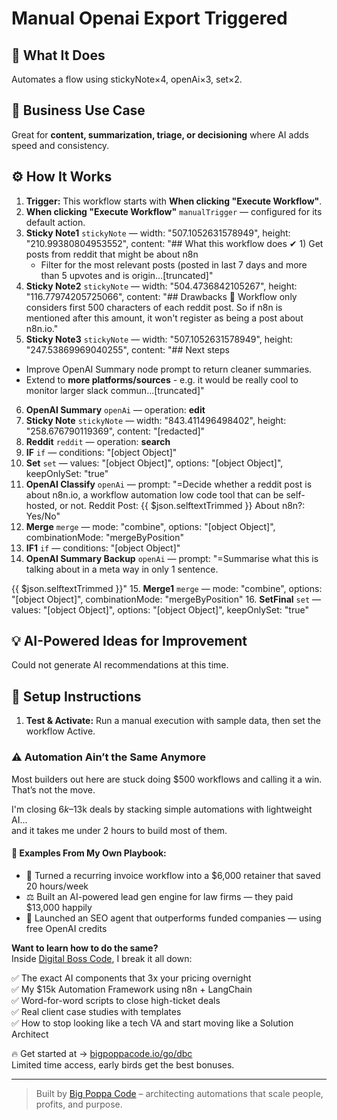 # Manual Openai Export Triggered
  ## 🚀 What It Does
  Automates a flow using stickyNote×4, openAi×3, set×2.
  
  ## 💼 Business Use Case
  Great for **content, summarization, triage, or decisioning** where AI adds speed and consistency.
  
  ## ⚙️ How It Works
  1. **Trigger:** This workflow starts with **When clicking "Execute Workflow"**.
  2. **When clicking "Execute Workflow"** `manualTrigger` — configured for its default action.
3. **Sticky Note1** `stickyNote` — width: "507.1052631578949", height: "210.99380804953552", content: "## What this workflow does
✔︎ 1) Get posts from reddit that might be about n8n
    - Filter for the most relevant posts (posted in last 7 days and more than 5 upvotes and is origin…[truncated]"
4. **Sticky Note2** `stickyNote` — width: "504.4736842105267", height: "116.77974205725066", content: "## Drawbacks
🤔 Workflow only considers first 500 characters of each reddit post. So if n8n is mentioned after this amount, it won't register as being a post about n8n.io."
5. **Sticky Note3** `stickyNote` — width: "507.1052631578949", height: "247.53869969040255", content: "## Next steps
* Improve OpenAI Summary node prompt to return cleaner summaries.
* Extend to **more platforms/sources** - e.g. it would be really cool to monitor larger slack commun…[truncated]"
6. **OpenAI Summary** `openAi` — operation: **edit**
7. **Sticky Note** `stickyNote` — width: "843.411496498402", height: "258.676790119369", content: "[redacted]"
8. **Reddit** `reddit` — operation: **search**
9. **IF** `if` — conditions: "[object Object]"
10. **Set** `set` — values: "[object Object]", options: "[object Object]", keepOnlySet: "true"
11. **OpenAI Classify** `openAi` — prompt: "=Decide whether a reddit post is about n8n.io, a workflow automation low code tool that can be self-hosted, or not.
Reddit Post:  {{ $json.selftextTrimmed }}
About n8n?: Yes/No"
12. **Merge** `merge` — mode: "combine", options: "[object Object]", combinationMode: "mergeByPosition"
13. **IF1** `if` — conditions: "[object Object]"
14. **OpenAI Summary Backup** `openAi` — prompt: "=Summarise what this is talking about in a meta way in only 1 sentence.

 {{ $json.selftextTrimmed }}"
15. **Merge1** `merge` — mode: "combine", options: "[object Object]", combinationMode: "mergeByPosition"
16. **SetFinal** `set` — values: "[object Object]", options: "[object Object]", keepOnlySet: "true"
  
  ## 💡 AI-Powered Ideas for Improvement
  Could not generate AI recommendations at this time.
  
  ## 🔧 Setup Instructions
  1. **Test & Activate:** Run a manual execution with sample data, then set the workflow Active.
  
### ⚠️ Automation Ain’t the Same Anymore

Most builders out here are stuck doing $500 workflows and calling it a win.  
That’s not the move.  

I'm closing $6k–$13k deals by stacking simple automations with lightweight AI...  
and it takes me under 2 hours to build most of them.

#### 🧠 Examples From My Own Playbook:
- 🔁 Turned a recurring invoice workflow into a $6,000 retainer that saved 20 hours/week  
- ⚖️ Built an AI-powered lead gen engine for law firms — they paid $13,000 happily  
- 🚀 Launched an SEO agent that outperforms funded companies — using free OpenAI credits  

**Want to learn how to do the same?**  
Inside [Digital Boss Code](https://bigpoppacode.io/go/dbc), I break it all down:

✅ The exact AI components that 3x your pricing overnight  
✅ My $15k Automation Framework using n8n + LangChain  
✅ Word-for-word scripts to close high-ticket deals  
✅ Real client case studies with templates  
✅ How to stop looking like a tech VA and start moving like a Solution Architect  

🔥 Get started at → [bigpoppacode.io/go/dbc](https://bigpoppacode.io/go/dbc)  
Limited time access, early birds get the best bonuses.

---
> Built by [Big Poppa Code](https://bigpoppacode.io) – architecting automations that scale people, profits, and purpose.
  
